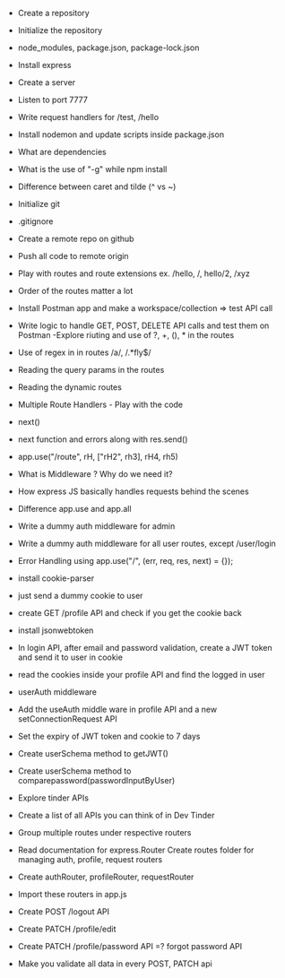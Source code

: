 - Create a repository
- Initialize the repository
- node_modules, package.json, package-lock.json
- Install express
- Create a server
- Listen to port 7777
- Write request handlers for /test, /hello
- Install nodemon and update scripts inside package.json
- What are dependencies
- What is the use of "-g" while npm install
- Difference between caret and tilde (^ vs ~)

- Initialize git
- .gitignore
- Create a remote repo on github
- Push all code to remote origin
- Play with routes and route extensions ex. /hello, /, hello/2, /xyz
- Order of the routes matter a lot
- Install Postman app and make a workspace/collection => test API call
- Write logic to handle GET, POST, DELETE API calls and test them on Postman
  -Explore riuting and use of ?, +, (), \* in the routes
- Use of regex in in routes /a/, /.\*fly$/
- Reading the query params in the routes
- Reading the dynamic routes

- Multiple Route Handlers - Play with the code
- next()
- next function and errors along with res.send()
- app.use("/route", rH, ["rH2", rh3], rH4, rh5)
- What is Middleware ? Why do we need it?
- How express JS basically handles requests behind the scenes
- Difference app.use and app.all
- Write a dummy auth middleware for admin
- Write a dummy auth middleware for all user routes, except /user/login
- Error Handling using app.use("/", (err, req, res, next) = {});

- install cookie-parser
- just send a dummy cookie to user
- create GET /profile API and check if you get the cookie back
- install jsonwebtoken
- In login API, after email and password validation, create a JWT token and send it to user in cookie
- read the cookies inside your profile API and find the logged in user
- userAuth middleware
- Add the useAuth middle ware in profile API and a new setConnectionRequest API
- Set the expiry of JWT token and cookie to 7 days
- Create userSchema method to getJWT()
- Create userSchema method to comparepassword(passwordInputByUser)

- Explore tinder APIs
- Create a list of all APIs you can think of in Dev Tinder
- Group multiple routes under respective routers
- Read documentation for express.Router
  Create routes folder for managing auth, profile, request routers
- Create authRouter, profileRouter, requestRouter
- Import these routers in app.js
- Create POST /logout API
- Create PATCH /profile/edit
- Create PATCH /profile/password API =? forgot password API
- Make you validate all data in every POST, PATCH api
